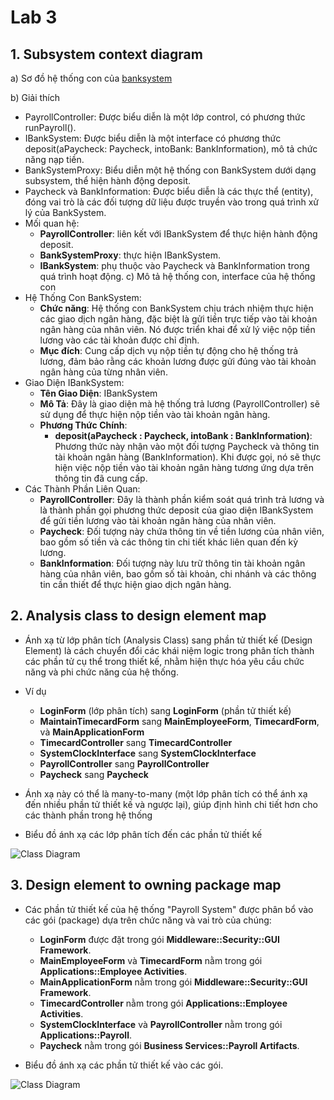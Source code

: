 # Lab 3

## 1. Subsystem context diagram

a) Sơ đồ hệ thống con của [banksystem](https://www.planttext.com/api/plantuml/png/f58zJiCm5DvzYhUrIBG7gAAeWga3KYLEu3fkRJMnW-rKHC3Cm08tA0D28274MWyCxKLy0gw0dJIGjcnuyC_tllVUzzd-ifz3RR0oHPQY3cpkdRqJ3CICRLumaFKZ0SFMIm_bpAsU1IpMou2yPdLG6wgeD6LEOU9M7s9MmGoqis-GEFlaaIX29CLQmnYNIgRfgHGch5Jv4AaFSGnN2C9GXTZokaVe1Y4kV8if9XH69rZCpqlVCcl82SsbvgQBVGfXbCm7qEoEmMVAa3A0C8_4LAeC6ov5LVT7KiNsIgWmt9Hnl8tivRG9BKOjPwpaPUaPkfZeMbyUa5zJ_z3PWJDd7pXS55W0S_OMPjpPzxyU1nrUSAyNxzpR01AkA36D8Wsr_GN7gCsBhllzVOCxX52uiN0GsFE1XbGa_eDz0m00__y30000)
  
b) Giải thích
   - PayrollController: Được biểu diễn là một lớp control, có phương thức runPayroll().
   - IBankSystem: Được biểu diễn là một interface có phương thức deposit(aPaycheck: Paycheck, intoBank: BankInformation), mô tả chức năng nạp tiền.
   - BankSystemProxy: Biểu diễn một hệ thống con BankSystem dưới dạng subsystem, thể hiện hành động deposit.
   - Paycheck và BankInformation: Được biểu diễn là các thực thể (entity), đóng vai trò là các đối tượng dữ liệu được truyền vào trong quá trình xử lý của BankSystem.
   - Mối quan hệ:
     - **PayrollController**: liên kết với IBankSystem để thực hiện hành động deposit.
     -  **BankSystemProxy**: thực hiện IBankSystem.
     -  **IBankSystem**: phụ thuộc vào Paycheck và BankInformation trong quá trình hoạt động.
c) Mô tả hệ thống con, interface của hệ thống con
   - Hệ Thống Con BankSystem:
     - **Chức năng**: Hệ thống con BankSystem chịu trách nhiệm thực hiện các giao dịch ngân hàng, đặc biệt là gửi tiền trực tiếp vào tài khoản ngân hàng của nhân viên. Nó được triển khai để xử lý việc nộp tiền lương vào các tài khoản được chỉ định.
     - **Mục đích**: Cung cấp dịch vụ nộp tiền tự động cho hệ thống trả lương, đảm bảo rằng các khoản lương được gửi đúng vào tài khoản ngân hàng của từng nhân viên.
   - Giao Diện IBankSystem:
     - **Tên Giao Diện**: IBankSystem
     - **Mô Tả**: Đây là giao diện mà hệ thống trả lương (PayrollController) sẽ sử dụng để thực hiện nộp tiền vào tài khoản ngân hàng.
     - **Phương Thức Chính**:
          - **deposit(aPaycheck : Paycheck, intoBank : BankInformation)**: Phương thức này nhận vào một đối tượng Paycheck và thông tin tài khoản ngân hàng (BankInformation). Khi được gọi, nó sẽ thực hiện việc nộp tiền vào tài khoản ngân hàng tương ứng dựa trên thông tin đã cung cấp.
   - Các Thành Phần Liên Quan:
     - **PayrollController**: Đây là thành phần kiểm soát quá trình trả lương và là thành phần gọi phương thức deposit của giao diện IBankSystem để gửi tiền lương vào tài khoản ngân hàng của nhân viên.
     - **Paycheck**: Đối tượng này chứa thông tin về tiền lương của nhân viên, bao gồm số tiền và các thông tin chi tiết khác liên quan đến kỳ lương.
     - **BankInformation**: Đối tượng này lưu trữ thông tin tài khoản ngân hàng của nhân viên, bao gồm số tài khoản, chi nhánh và các thông tin cần thiết để thực hiện giao dịch ngân hàng.

## 2. Analysis class to design element map

   - Ánh xạ từ lớp phân tích (Analysis Class) sang phần tử thiết kế (Design Element) là cách chuyển đổi các khái niệm logic trong phân tích thành các phần tử cụ thể trong thiết kế, nhằm hiện thực hóa yêu cầu chức năng và phi chức năng của hệ thống.

   - Ví dụ
     - **LoginForm** (lớp phân tích) sang **LoginForm** (phần tử thiết kế)
     - **MaintainTimecardForm** sang **MainEmployeeForm**, **TimecardForm**, và **MainApplicationForm**
     - **TimecardController** sang **TimecardController**
     - **SystemClockInterface** sang **SystemClockInterface**
     - **PayrollController** sang **PayrollController**
     - **Paycheck** sang **Paycheck**
       
   -  Ánh xạ này có thể là many-to-many (một lớp phân tích có thể ánh xạ đến nhiều phần tử thiết kế và ngược lại), giúp định hình chi tiết hơn cho các thành phần trong hệ thống

   - Biểu đồ ánh xạ các lớp phân tích đến các phần tử thiết kế

   ![Class Diagram](https://www.planttext.com/api/plantuml/png/X99D2i8m44RtEKKlu1MafIW82e9UO4X73SrFIU8YY2TpuP6yWarC9MsA1h98visGxv7NuraQ2zfU1IU4SZ2csAepaskbHJplWCcLwBXoYCdraGcae9i9MNKTPnGiKt86hfMqMd6EEXOEpbWKDLUqtKYB-WGKOsaFpgDPItzFBqZRuRsL1EuCCtKutKZHhs-6Oh5O9ebypR_IzZiD4B0iw4zwbF_ltAaMtv1B6GrEWdjwpbJWPnNwZanWm7EjaGrI1-HZ-4v8YRBnd-CD003__mC0)

## 3. Design element to owning package map

   - Các phần tử thiết kế của hệ thống "Payroll System" được phân bổ vào các gói (package) dựa trên chức năng và vai trò của chúng:
     - **LoginForm** được đặt trong gói **Middleware::Security::GUI Framework**.
     - **MainEmployeeForm** và **TimecardForm** nằm trong gói **Applications::Employee Activities**.
     - **MainApplicationForm** nằm trong gói **Middleware::Security::GUI Framework**.
     - **TimecardController** nằm trong gói **Applications::Employee Activities**.
     - **SystemClockInterface** và **PayrollController** nằm trong gói **Applications::Payroll**.
     - **Paycheck** nằm trong gói **Business Services::Payroll Artifacts**.
       
   - Biểu đồ ánh xạ các phần tử thiết kế vào các gói.

   ![Class Diagram](https://www.planttext.com/api/plantuml/png/V95DQiD034RtFiMGOymgRcXA8852sWC8-MigF3z68oUOqfDrqIFr2hLfIvr0egK-wJs4lZu-byL8hO-XgZhYbWvmYvqqJS295DxlmRsA3Tu_F6_SMYdYbBLTkBVAZSM1Id7RV92qpXfdlHr9ghik29D9_adVPv9PLho_Zrt80-1gDZcA2SgvOiBz3LsOdYI2IPihxLLEfZa4w0t_8mtJpBbpFnH3N8NCxIOPz8KOi_Xtvmh_hY-IC56WHs7yIroj9YFBBauSOtu5jnDcYTHCJ_a6003__mC0)


